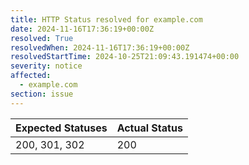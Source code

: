 ```yaml
---
title: HTTP Status resolved for example.com
date: 2024-11-16T17:36:19+00:00Z
resolved: True
resolvedWhen: 2024-11-16T17:36:19+00:00Z
resolvedStartTime: 2024-10-25T21:09:43.191474+00:00
severity: notice
affected:
  - example.com
section: issue
---
```


| Expected Statuses | Actual Status  |
|-------------------|----------------|
| 200, 301, 302 | 200 |

